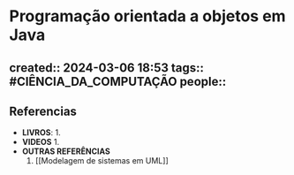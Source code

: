 # Programação orientada a objetos em Java
created:: 2024-03-06 18:53
tags:: #CIÊNCIA_DA_COMPUTAÇÃO
people::
- 
## Referencias
- **LIVROS**:
	1. 
- **VIDEOS**
	1. 
- **OUTRAS REFERÊNCIAS**
	1. [[Modelagem de sistemas em UML]]